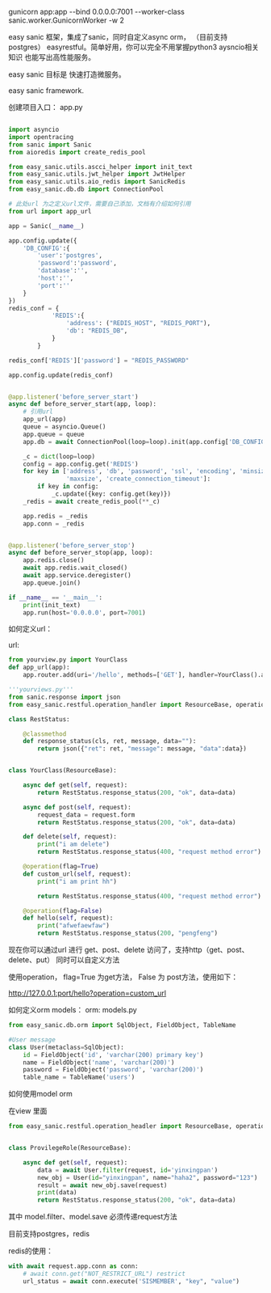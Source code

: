 gunicorn app:app --bind 0.0.0.0:7001 --worker-class sanic.worker.GunicornWorker -w 2

easy sanic 框架，集成了sanic，同时自定义async orm， （目前支持postgres）
easyrestful。简单好用，你可以完全不用掌握python3 aysncio相关知识 也能写出高性能服务。

easy sanic 目标是 快速打造微服务。

easy sanic framework.


创建项目入口：
app.py
```python

import asyncio
import opentracing
from sanic import Sanic
from aioredis import create_redis_pool

from easy_sanic.utils.ascci_helper import init_text
from easy_sanic.utils.jwt_helper import JwtHelper
from easy_sanic.utils.aio_redis import SanicRedis
from easy_sanic.db.db import ConnectionPool

# 此处url 为之定义url文件，需要自己添加，文档有介绍如何引用
from url import app_url

app = Sanic(__name__)

app.config.update({
    'DB_CONFIG':{
        'user':'postgres',
        'password':'password',
        'database':'',
        'host':'',
        'port':''
    }
})
redis_conf = {
            'REDIS':{
                'address': ("REDIS_HOST", "REDIS_PORT"),
                'db': "REDIS_DB",
            }
        }

redis_conf['REDIS']['password'] = "REDIS_PASSWORD"

app.config.update(redis_conf)


@app.listener('before_server_start')
async def before_server_start(app, loop):
    # 引用url
    app_url(app)
    queue = asyncio.Queue()
    app.queue = queue
    app.db = await ConnectionPool(loop=loop).init(app.config['DB_CONFIG'])

    _c = dict(loop=loop)
    config = app.config.get('REDIS')
    for key in ['address', 'db', 'password', 'ssl', 'encoding', 'minsize',
                'maxsize', 'create_connection_timeout']:
        if key in config:
            _c.update({key: config.get(key)})
    _redis = await create_redis_pool(**_c)

    app.redis = _redis
    app.conn = _redis


@app.listener('before_server_stop')
async def before_server_stop(app, loop):
    app.redis.close()
    await app.redis.wait_closed()
    await app.service.deregister()
    app.queue.join()

if __name__ == '__main__':
    print(init_text)
    app.run(host='0.0.0.0', port=7001)
```


如何定义url：

url:
```python
from yourview.py import YourClass
def app_url(app):
    app.router.add(uri='/hello', methods=['GET'], handler=YourClass().as_views)

```

```python
'''yourviews.py'''
from sanic.response import json
from easy_sanic.restful.operation_handler import ResourceBase, operation

class RestStatus:

    @classmethod
    def response_status(cls, ret, message, data=""):
        return json({"ret": ret, "message": message, "data":data})


class YourClass(ResourceBase):

    async def get(self, request):
        return RestStatus.response_status(200, "ok", data=data)

    async def post(self, request):
        request_data = request.form
        return RestStatus.response_status(200, "ok", data=data)

    def delete(self, request):
        print("i am delete")
        return RestStatus.response_status(400, "request method error")

    @operation(flag=True)
    def custom_url(self, request):
        print("i am print hh")

        return RestStatus.response_status(400, "request method error")

    @operation(flag=False)
    def hello(self, request):
        print("afwefaewfaw")
        return RestStatus.response_status(200, "pengfeng")


```

现在你可以通过url 进行 get、post、delete 访问了，支持http（get、post、delete、put）
同时可以自定义方法

使用operation， flag=True 为get方法， False 为 post方法，使用如下：


http://127.0.0.1:port/hello?operation=custom_url




如何定义orm models：
orm:
models.py
```python
from easy_sanic.db.orm import SqlObject, FieldObject, TableName

#User message
class User(metaclass=SqlObject):
    id = FieldObject('id', 'varchar(200) primary key')
    name = FieldObject('name', 'varchar(200)')
    password = FieldObject('password', 'varchar(200)')
    table_name = TableName('users')

```


如何使用model orm


在view 里面
```python
from easy_sanic.restful.operation_headler import ResourceBase, operation


class ProvilegeRole(ResourceBase):

    async def get(self, request):
        data = await User.filter(request, id='yinxingpan')
        new_obj = User(id="yinxingpan", name="haha2", password="123")
        result = await new_obj.save(request)
        print(data)
        return RestStatus.response_status(200, "ok", data=data)

```

其中 model.filter、model.save  必须传递request方法




目前支持postgres，redis

redis的使用：
```python
with await request.app.conn as conn:
    # await conn.get("NOT_RESTRICT_URL") restrict
    url_status = await conn.execute('SISMEMBER', "key", "value")
```



